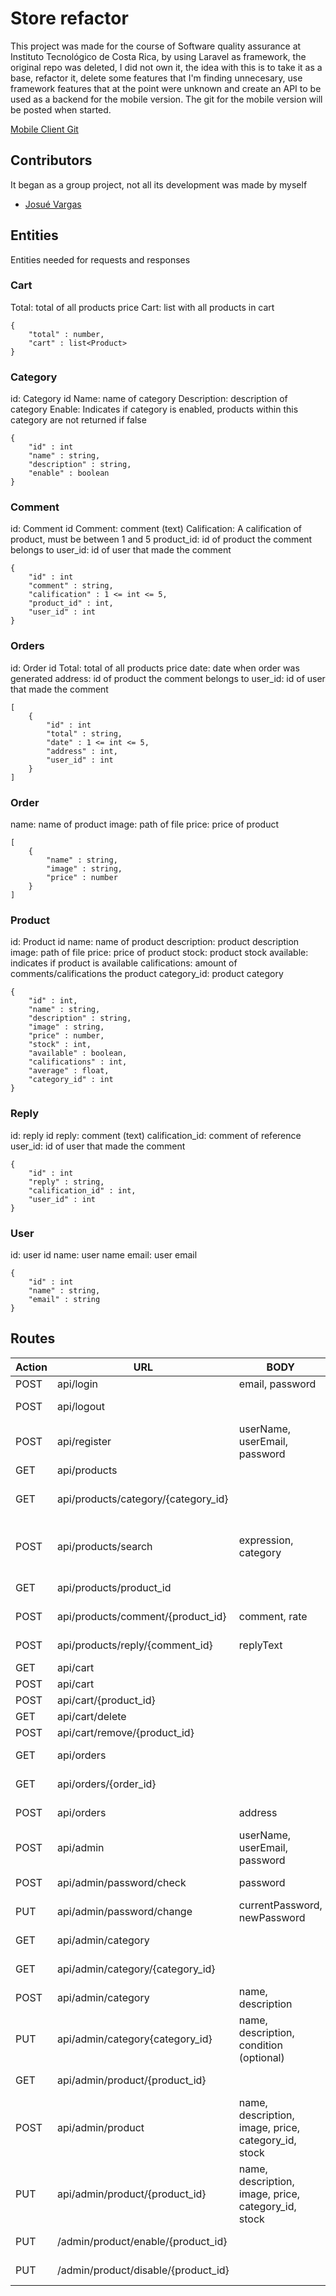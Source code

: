 # Store refactor

This project was made for the course of Software quality assurance at Instituto Tecnológico de Costa Rica, by using Laravel as framework, the original repo was deleted, I did not own it,
the idea with this is to take it as a base, refactor it, delete some features that I'm finding unnecesary, use framework features that at the point were unknown and create an API to be used as a backend for the mobile version. The git for the mobile version will be posted when started.

[Mobile Client Git](https://github.com/Jimenoza/virtual_store_app)


## Contributors
It began as a group project, not all its development was made by myself

- [Josué Vargas](https://github.com/JoVarHdez)


## Entities

Entities needed for requests and responses

### Cart
Total: total of all products price
Cart: list with all products in cart
```
{
    "total" : number,
    "cart" : list<Product>
}
```

### Category
id: Category id
Name: name of category
Description: description of category
Enable: Indicates if category is enabled, products within this category are not returned if false
```
{
    "id" : int
    "name" : string,
    "description" : string,
    "enable" : boolean
}
```

### Comment
id: Comment id
Comment: comment (text)
Calification: A calification of product, must be between 1 and 5
product_id: id of product the comment belongs to
user_id: id of user that made the comment
```
{
    "id" : int
    "comment" : string,
    "calification" : 1 <= int <= 5,
    "product_id" : int,
    "user_id" : int
}
```

### Orders
id: Order id
Total: total of all products price
date: date when order was generated
address: id of product the comment belongs to
user_id: id of user that made the comment
```
[
    {
        "id" : int
        "total" : string,
        "date" : 1 <= int <= 5,
        "address" : int,
        "user_id" : int
    }
]
```

### Order
name: name of product
image: path of file
price: price of product
```
[
    {
        "name" : string,
        "image" : string,
        "price" : number
    }
]
```

### Product
id: Product id
name: name of product
description: product description
image: path of file
price: price of product
stock: product stock
available: indicates if product is available
califications: amount of comments/califications the product 
category_id: product category
```
{
    "id" : int,
    "name" : string,
    "description" : string,
    "image" : string,
    "price" : number,
    "stock" : int,
    "available" : boolean,
    "califications" : int,
    "average" : float,
    "category_id" : int
}
```

### Reply
id: reply id
reply: comment (text)
calification_id: comment of reference
user_id: id of user that made the comment
```
{
    "id" : int
    "reply" : string,
    "calification_id" : int,
    "user_id" : int
}
```

### User

id: user id
name: user name
email: user email
```
{
    "id" : int
    "name" : string,
    "email" : string
}
```

## Routes
| Action | URL | BODY | RESPONSE | HEADER |
| ------ | ------ | ------ | ------ | ------ |
| POST | api/login | email, password | API token | |
| POST | api/logout | | boolean |  Bearer Token |
| POST | api/register | userName, userEmail, password | boolean | |
| GET | api/products |  | list\<Products>  | |
| GET | api/products/category/{category_id} | | list\<Product> by the category| |
| POST | api/products/search | expression, category | list\<Product> that matches expression and category | |
| GET | api/products/product_id | | Product, list\<Comment> | |
| POST | api/products/comment/{product_id} | comment, rate | Product, list\<Comment> |  Bearer Token |
| POST | api/products/reply/{comment_id} | replyText | Product, list\<Comment> |  Bearer Token |
| GET | api/cart | | Cart | |
| POST | api/cart | | boolean | |
| POST | api/cart/{product_id} | | boolean | |
| GET | api/cart/delete | | boolean | |
| POST | api/cart/remove/{product_id} | | boolean | |
| GET | api/orders | | Orders | Bearer Token |
| GET | api/orders/{order_id} | | Order|  Bearer Token |
| POST | api/orders | address | boolean or error | Bearer Token |
| POST | api/admin | userName, userEmail, password | boolean | Bearer Token |
| POST | api/admin/password/check | password | boolean | Bearer Token |
| PUT | api/admin/password/change | currentPassword, newPassword | Boolean | Bearer Token |
| GET | api/admin/category | | list\<Category> | Bearer Token |
| GET | api/admin/category/{category_id} | | Category | Bearer Token |
| POST | api/admin/category | name, description | Boolean | Bearer Token |
| PUT | api/admin/category{category_id} | name, description, condition (optional) | Boolean | Bearer Token |
| GET | api/admin/product/{product_id} | | Product | Bearer Token |
| POST | api/admin/product | name, description, image, price, category_id, stock | Boolean | Bearer Token |
| PUT | api/admin/product/{product_id} | name, description, image, price, category_id, stock | boolean | Bearer Token |
| PUT | /admin/product/enable/{product_id} | | Boolean | Bearer Token |
| PUT | /admin/product/disable/{product_id} | | Boolean | Bearer Token |